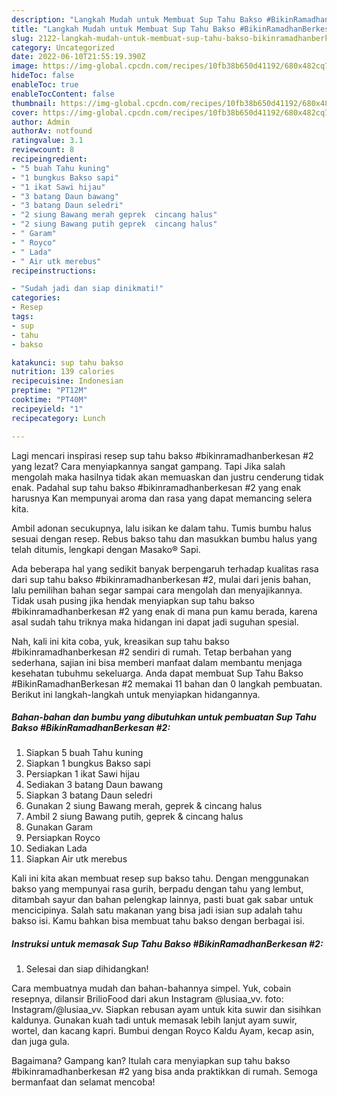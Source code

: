 ```yaml
---
description: "Langkah Mudah untuk Membuat Sup Tahu Bakso #BikinRamadhanBerkesan #2 Anti Gagal"
title: "Langkah Mudah untuk Membuat Sup Tahu Bakso #BikinRamadhanBerkesan #2 Anti Gagal"
slug: 2122-langkah-mudah-untuk-membuat-sup-tahu-bakso-bikinramadhanberkesan-2-anti-gagal
category: Uncategorized
date: 2022-06-10T21:55:19.390Z
image: https://img-global.cpcdn.com/recipes/10fb38b650d41192/680x482cq70/sup-tahu-bakso-bikinramadhanberkesan-2-foto-resep-utama.jpg
hideToc: false
enableToc: true
enableTocContent: false
thumbnail: https://img-global.cpcdn.com/recipes/10fb38b650d41192/680x482cq70/sup-tahu-bakso-bikinramadhanberkesan-2-foto-resep-utama.jpg
cover: https://img-global.cpcdn.com/recipes/10fb38b650d41192/680x482cq70/sup-tahu-bakso-bikinramadhanberkesan-2-foto-resep-utama.jpg
author: Admin
authorAv: notfound
ratingvalue: 3.1
reviewcount: 8
recipeingredient:
- "5 buah Tahu kuning"
- "1 bungkus Bakso sapi"
- "1 ikat Sawi hijau"
- "3 batang Daun bawang"
- "3 batang Daun seledri"
- "2 siung Bawang merah geprek  cincang halus"
- "2 siung Bawang putih geprek  cincang halus"
- " Garam"
- " Royco"
- " Lada"
- " Air utk merebus"
recipeinstructions:

- "Sudah jadi dan siap dinikmati!"
categories:
- Resep
tags:
- sup
- tahu
- bakso

katakunci: sup tahu bakso 
nutrition: 139 calories
recipecuisine: Indonesian
preptime: "PT12M"
cooktime: "PT40M"
recipeyield: "1"
recipecategory: Lunch

---
```



Lagi mencari inspirasi resep sup tahu bakso #bikinramadhanberkesan #2 yang lezat? Cara menyiapkannya sangat gampang. Tapi Jika salah mengolah maka hasilnya tidak akan memuaskan dan justru cenderung tidak enak. Padahal sup tahu bakso #bikinramadhanberkesan #2 yang enak harusnya Kan mempunyai aroma dan rasa yang dapat memancing selera kita.


Ambil adonan secukupnya, lalu isikan ke dalam tahu. Tumis bumbu halus sesuai dengan resep. Rebus bakso tahu dan masukkan bumbu halus yang telah ditumis, lengkapi dengan Masako® Sapi.

Ada beberapa hal yang sedikit banyak berpengaruh terhadap kualitas rasa dari sup tahu bakso #bikinramadhanberkesan #2, mulai dari jenis bahan, lalu pemilihan bahan segar sampai cara mengolah dan menyajikannya. Tidak usah pusing jika hendak menyiapkan sup tahu bakso #bikinramadhanberkesan #2 yang enak di mana pun kamu berada, karena asal sudah tahu triknya maka hidangan ini dapat jadi suguhan spesial.


Nah, kali ini kita coba, yuk, kreasikan sup tahu bakso #bikinramadhanberkesan #2 sendiri di rumah. Tetap berbahan yang sederhana, sajian ini bisa memberi manfaat dalam membantu menjaga kesehatan tubuhmu sekeluarga. Anda dapat membuat Sup Tahu Bakso #BikinRamadhanBerkesan #2 memakai 11 bahan dan 0 langkah pembuatan. Berikut ini langkah-langkah untuk menyiapkan hidangannya.

<!--inarticleads1-->

##### Bahan-bahan dan bumbu yang dibutuhkan untuk pembuatan Sup Tahu Bakso #BikinRamadhanBerkesan #2:

1. Siapkan 5 buah Tahu kuning
1. Siapkan 1 bungkus Bakso sapi
1. Persiapkan 1 ikat Sawi hijau
1. Sediakan 3 batang Daun bawang
1. Siapkan 3 batang Daun seledri
1. Gunakan 2 siung Bawang merah, geprek &amp; cincang halus
1. Ambil 2 siung Bawang putih, geprek &amp; cincang halus
1. Gunakan  Garam
1. Persiapkan  Royco
1. Sediakan  Lada
1. Siapkan  Air utk merebus


Kali ini kita akan membuat resep sup bakso tahu. Dengan menggunakan bakso yang mempunyai rasa gurih, berpadu dengan tahu yang lembut, ditambah sayur dan bahan pelengkap lainnya, pasti buat gak sabar untuk mencicipinya. Salah satu makanan yang bisa jadi isian sup adalah tahu bakso isi. Kamu bahkan bisa membuat tahu bakso dengan berbagai isi. 

<!--inarticleads2-->

##### Instruksi untuk memasak Sup Tahu Bakso #BikinRamadhanBerkesan #2:


1. Selesai dan siap dihidangkan!

Cara membuatnya mudah dan bahan-bahannya simpel. Yuk, cobain resepnya, dilansir BrilioFood dari akun Instagram @lusiaa_vv. foto: Instagram/@lusiaa_vv. Siapkan rebusan ayam untuk kita suwir dan sisihkan kaldunya. Gunakan kuah tadi untuk memasak lebih lanjut ayam suwir, wortel, dan kacang kapri. Bumbui dengan Royco Kaldu Ayam, kecap asin, dan juga gula. 

Bagaimana? Gampang kan? Itulah cara menyiapkan sup tahu bakso #bikinramadhanberkesan #2 yang bisa anda praktikkan di rumah. Semoga bermanfaat dan selamat mencoba!
